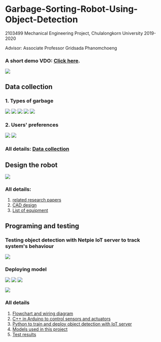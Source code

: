 # Garbage-Sorting-Robot-Using-Object-Detection
2103499 Mechanical Engineering Project, Chulalongkorn University  2019-2020

Advisor: Associate Professor Gridsada Phanomchoeng

### A short demo VDO: [Click here](https://www.youtube.com/watch?v=DpFVvP5Zfqo).

![](Images/gstMain2.png)


## Data collection
### 1. Types of garbage

![](Images/gstPlastic.png)
![](Images/gstPaper.png)
![](Images/gstAluminium.png)
![](Images/gstOthers.png)
![](Images/gstGarbageGraph.png)


### 2. Users' preferences

![](Images/gstUserSurvey.png)
![](Images/gstUserPref.png)

### All details: [Data collection](https://github.com/saeth40/Garbage-Sorting-Robot-Using-Object-Detection/tree/main/Survey%20data)


## Design the robot

![](Images/gstCad.png)

### All details:
1. [related research papers](https://github.com/saeth40/Garbage-Sorting-Robot-Using-Object-Detection/tree/main/Related%20research%20papers)
2. [CAD design](https://github.com/saeth40/Garbage-Sorting-Robot-Using-Object-Detection/tree/main/CAD)
3. [List of equipment](https://github.com/saeth40/Garbage-Sorting-Robot-Using-Object-Detection/tree/main/Equipment)


## Programing and testing
### Testing object detection with Netpie IoT server to track system's behaviour

![](Images/gstDemoNetpie.png)


### Deploying model

![](Images/gstObjPlastic.png)
![](Images/gstObjAluminium.png)
![](Images/gstObjPaper.png)

![](Images/gstObjOthers.png)

### All details
1. [Flowchart and wiring diagram](https://github.com/saeth40/Garbage-Sorting-Robot-Using-Object-Detection/tree/main/Flowchart%20and%20wiring%20diagram)
2. [C++ in Arduino to control sensors and actuators](https://github.com/saeth40/Garbage-Sorting-Robot-Using-Object-Detection/tree/main/C%20%2B%2B)
3. [Python to train and deploy object detection with IoT server]()
4. [Models used in this project](https://github.com/saeth40/Garbage-Sorting-Robot-Using-Object-Detection/tree/main/Python)
5. [Test results](https://github.com/saeth40/Garbage-Sorting-Robot-Using-Object-Detection/tree/main/Result)
